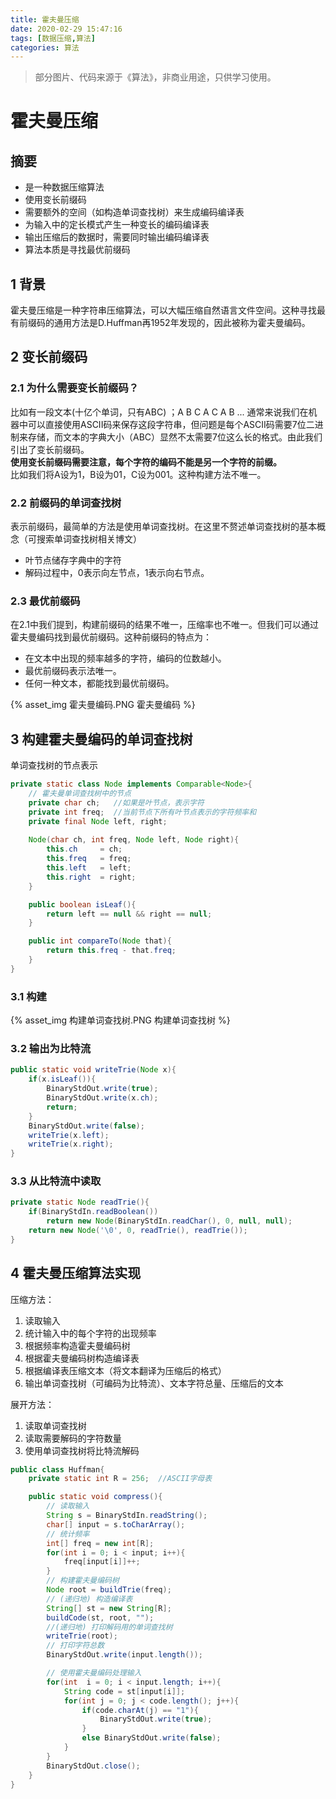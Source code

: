 ```yaml
---
title: 霍夫曼压缩
date: 2020-02-29 15:47:16
tags: [数据压缩,算法]
categories: 算法
---
```



> 部分图片、代码来源于《算法》，非商业用途，只供学习使用。

# 霍夫曼压缩

## 摘要

* 是一种数据压缩算法
* 使用变长前缀码
* 需要额外的空间（如构造单词查找树）来生成编码编译表
* 为输入中的定长模式产生一种变长的编码编译表
* 输出压缩后的数据时，需要同时输出编码编译表
* 算法本质是寻找最优前缀码

## 1 背景

霍夫曼压缩是一种字符串压缩算法，可以大幅压缩自然语言文件空间。这种寻找最有前缀码的通用方法是D.Huffman再1952年发现的，因此被称为霍夫曼编码。

## 2 变长前缀码

### 2.1 为什么需要变长前缀码？

比如有一段文本(十亿个单词，只有ABC) ；A B C A C A B ... 
通常来说我们在机器中可以直接使用ASCII码来保存这段字符串，但问题是每个ASCII码需要7位二进制来存储，而文本的字典大小（ABC）显然不太需要7位这么长的格式。由此我们引出了变长前缀码。  
**使用变长前缀码需要注意，每个字符的编码不能是另一个字符的前缀。**  
比如我们将A设为1，B设为01，C设为001。这种构建方法不唯一。

### 2.2 前缀码的单词查找树

表示前缀码，最简单的方法是使用单词查找树。在这里不赘述单词查找树的基本概念（可搜索单词查找树相关博文）  
* 叶节点储存字典中的字符
* 解码过程中，0表示向左节点，1表示向右节点。

### 2.3 最优前缀码

在2.1中我们提到，构建前缀码的结果不唯一，压缩率也不唯一。但我们可以通过霍夫曼编码找到最优前缀码。这种前缀码的特点为：
* 在文本中出现的频率越多的字符，编码的位数越小。
* 最优前缀码表示法唯一。
* 任何一种文本，都能找到最优前缀码。

{% asset_img 霍夫曼编码.PNG 霍夫曼编码 %}

## 3 构建霍夫曼编码的单词查找树

单词查找树的节点表示

```java
private static class Node implements Comparable<Node>{
    // 霍夫曼单词查找树中的节点
    private char ch;   //如果是叶节点，表示字符
    private int freq;  //当前节点下所有叶节点表示的字符频率和
    private final Node left, right;
    
    Node(char ch, int freq, Node left, Node right){
        this.ch     = ch;
        this.freq   = freq;
        this.left   = left;
        this.right  = right;
    }

    public boolean isLeaf(){
        return left == null && right == null;
    }

    public int compareTo(Node that){
        return this.freq - that.freq;
    }
}
```

### 3.1 构建

{% asset_img 构建单词查找树.PNG 构建单词查找树 %}

### 3.2 输出为比特流

```java
public static void writeTrie(Node x){
    if(x.isLeaf()){
        BinaryStdOut.write(true);
        BinaryStdOut.write(x.ch);
        return;
    }
    BinaryStdOut.write(false);
    writeTrie(x.left);
    writeTrie(x.right);
}
```

### 3.3 从比特流中读取

```java
private static Node readTrie(){
    if(BinaryStdIn.readBoolean())
        return new Node(BinaryStdIn.readChar(), 0, null, null);
    return new Node('\0', 0, readTrie(), readTrie());
}
```

## 4 霍夫曼压缩算法实现

压缩方法：
1. 读取输入
2. 统计输入中的每个字符的出现频率
3. 根据频率构造霍夫曼编码树
4. 根据霍夫曼编码树构造编译表
5. 根据编译表压缩文本（将文本翻译为压缩后的格式）
6. 输出单词查找树（可编码为比特流）、文本字符总量、压缩后的文本

展开方法：
1. 读取单词查找树
2. 读取需要解码的字符数量
3. 使用单词查找树将比特流解码

```java
public class Huffman{
    private static int R = 256;  //ASCII字母表

    public static void compress(){
        // 读取输入
        String s = BinaryStdIn.readString();
        char[] input = s.toCharArray();
        // 统计频率
        int[] freq = new int[R];
        for(int i = 0; i < input; i++){
            freq[input[i]]++;
        }
        // 构建霍夫曼编码树
        Node root = buildTrie(freq);
        // (递归地) 构造编译表
        String[] st = new String[R];
        buildCode(st, root, "");
        //(递归地) 打印解码用的单词查找树
        writeTrie(root);
        // 打印字符总数
        BinaryStdOut.write(input.length());

        // 使用霍夫曼编码处理输入
        for(int  i = 0; i < input.length; i++){
            String code = st[input[i]];
            for(int j = 0; j < code.length(); j++){
                if(code.charAt(j) == "1"){
                    BinaryStdOut.write(true);
                }
                else BinaryStdOut.write(false);
            }
        }
        BinaryStdOut.close();
    }
}
```